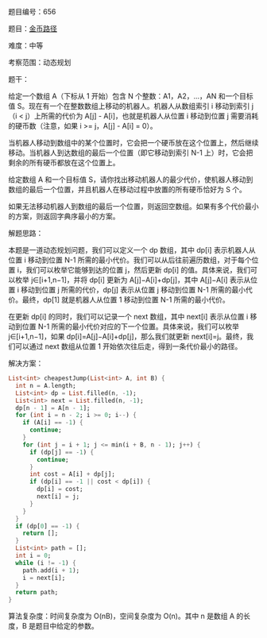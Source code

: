 题目编号：656

题目：[金币路径](https://leetcode-cn.com/problems/coin-path/)

难度：中等

考察范围：动态规划

题干：

给定一个数组 A（下标从 1 开始）包含 N 个整数：A1，A2，...，AN 和一个目标值 S。现在有一个在整数数组上移动的机器人。机器人从数组索引 i 移动到索引 j（i < j）上所需的代价为 A[j] - A[i]，也就是机器人从位置 i 移动到位置 j 需要消耗的硬币数（注意，如果 i >= j，A[j] - A[i] = 0）。

当机器人移动到数组中的某个位置时，它会把一个硬币放在这个位置上，然后继续移动。当机器人到达数组的最后一个位置（即它移动到索引 N-1 上）时，它会把剩余的所有硬币都放在这个位置上。

给定数组 A 和一个目标值 S，请你找出移动机器人的最少代价，使机器人移动到数组的最后一个位置，并且机器人在移动过程中放置的所有硬币恰好为 S 个。

如果无法移动机器人到数组的最后一个位置，则返回空数组。如果有多个代价最小的方案，则返回字典序最小的方案。

解题思路：

本题是一道动态规划问题，我们可以定义一个 dp 数组，其中 dp[i] 表示机器人从位置 i 移动到位置 N-1 所需的最小代价。我们可以从后往前遍历数组，对于每个位置 i，我们可以枚举它能够到达的位置 j，然后更新 dp[i] 的值。具体来说，我们可以枚举 j∈[i+1,n−1]，并将 dp[i] 更新为 A[j]−A[i]+dp[j]，其中 A[j]−A[i] 表示从位置 i 移动到位置 j 所需的代价，dp[j] 表示从位置 j 移动到位置 N-1 所需的最小代价。最终，dp[1] 就是机器人从位置 1 移动到位置 N-1 所需的最小代价。

在更新 dp[i] 的同时，我们可以记录一个 next 数组，其中 next[i] 表示从位置 i 移动到位置 N-1 所需的最小代价对应的下一个位置。具体来说，我们可以枚举 j∈[i+1,n−1]，如果 dp[i]=A[j]−A[i]+dp[j]，那么我们就更新 next[i]=j。最终，我们可以通过 next 数组从位置 1 开始依次往后走，得到一条代价最小的路径。

解决方案：

```dart
List<int> cheapestJump(List<int> A, int B) {
  int n = A.length;
  List<int> dp = List.filled(n, -1);
  List<int> next = List.filled(n, -1);
  dp[n - 1] = A[n - 1];
  for (int i = n - 2; i >= 0; i--) {
    if (A[i] == -1) {
      continue;
    }
    for (int j = i + 1; j <= min(i + B, n - 1); j++) {
      if (dp[j] == -1) {
        continue;
      }
      int cost = A[i] + dp[j];
      if (dp[i] == -1 || cost < dp[i]) {
        dp[i] = cost;
        next[i] = j;
      }
    }
  }
  if (dp[0] == -1) {
    return [];
  }
  List<int> path = [];
  int i = 0;
  while (i != -1) {
    path.add(i + 1);
    i = next[i];
  }
  return path;
}
```

算法复杂度：时间复杂度为 O(nB)，空间复杂度为 O(n)。其中 n 是数组 A 的长度，B 是题目中给定的参数。